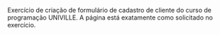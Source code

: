 Exercício de criação de formulário de cadastro de cliente do curso de programação UNIVILLE.
A página está exatamente como solicitado no exercício.